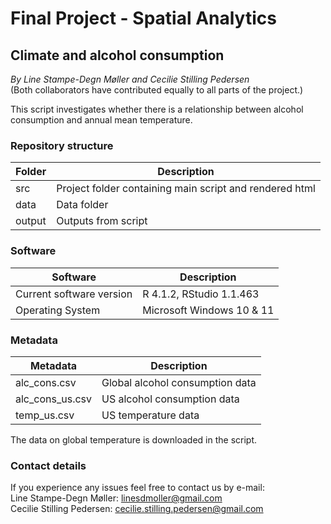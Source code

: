 # Final Project - Spatial Analytics

## Climate and alcohol consumption
*By Line Stampe-Degn Møller and Cecilie Stilling Pedersen*  
(Both collaborators have contributed equally to all parts of the project.)

  


This script investigates whether there is a relationship between alcohol consumption and annual mean temperature.

### Repository structure

| Folder  | Description                          |
| ------- | -------------------------------------|
| src     | Project folder containing main script and rendered html|
| data    | Data folder                          |
| output  | Outputs from script                  |



### Software 

| Software                 | Description                          |
| ------------------------ | -------------------------------------|
| Current software version | R 4.1.2, RStudio 1.1.463             |
| Operating System         | Microsoft Windows 10 & 11             |



### Metadata 

| Metadata                 | Description                          |
| ------------------------ | -------------------------------------|
| alc_cons.csv             | Global alcohol consumption data      |
| alc_cons_us.csv          | US alcohol consumption data          |
| temp_us.csv              | US temperature data                  |

The data on global temperature is downloaded in the script.  

### Contact details
If you experience any issues feel free to contact us by e-mail:  
Line Stampe-Degn Møller: linesdmoller@gmail.com  
Cecilie Stilling Pedersen: cecilie.stilling.pedersen@gmail.com 

